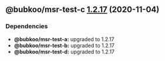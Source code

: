 ## @bubkoo/msr-test-c [1.2.17](https://github.com/bubkoo/monorepo-semantic-release/compare/monorepo-semantic-release-test-c@v1.2.16...monorepo-semantic-release-test-c@v1.2.17) (2020-11-04)





### Dependencies

* **@bubkoo/msr-test-a:** upgraded to 1.2.17
* **@bubkoo/msr-test-b:** upgraded to 1.2.17
* **@bubkoo/msr-test-d:** upgraded to 1.2.17
